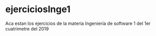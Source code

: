 # ejerciciosInge1
Aca estan los ejercicios de la materia Ingeniería de software 1 del 1er cuatrimetre del 2019
